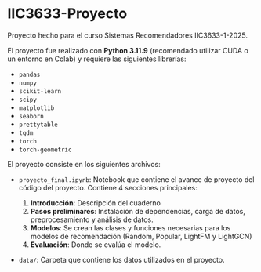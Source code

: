 # IIC3633-Proyecto

Proyecto hecho para el curso Sistemas Recomendadores IIC3633-1-2025.

El proyecto fue realizado con **Python 3.11.9** (recomendado utilizar CUDA o un entorno en Colab) y requiere las siguientes librerías:

- `pandas`
- `numpy`
- `scikit-learn`
- `scipy`
- `matplotlib`
- `seaborn`
- `prettytable`
- `tqdm`
- `torch`
- `torch-geometric`

El proyecto consiste en los siguientes archivos:

- `proyecto_final.ipynb`: Notebook que contiene el avance de proyecto del código del proyecto. Contiene 4 secciones principales:

  1. **Introducción**: Descripción del cuaderno
  2. **Pasos preliminares**: Instalación de dependencias, carga de datos, preprocesamiento y análisis de datos.
  3. **Modelos**: Se crean las clases y funciones necesarias para los modelos de recomendación (Random, Popular, LightFM y LightGCN)
  4. **Evaluación**: Donde se evalúa el modelo.
- `data/`: Carpeta que contiene los datos utilizados en el proyecto.
